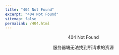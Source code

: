 ```yaml
---
title: "404 Not Found"
excerpt: "404 Not Found"
sitemap: false
permalink: /404.html
---
```


<div style="text-align:center">
    <p id="NotFoundTitle">404 Not Found</p>
    <p id="NotFoundMsg">服务器端无法找到所请求的资源</p>
</div>

<!--
<link rel="stylesheet" href="https://fastly.jsdelivr.net/npm/aplayer@1.10.1/dist/APlayer.min.css">
<div id="aplayer"></div>
<script src="https://fastly.jsdelivr.net/npm/aplayer@1.10.1/dist/APlayer.min.js"></script>
<script>
    const ap = new APlayer({
        container: document.getElementById('aplayer'),
        fixed: true,
        audio: [{
            name: 'The Magic of Friendship Grows',
            artist: 'https://www.bilibili.com/video/BV1wy4y1E7K3',
            url: '/assets/postres/404/the_magic_of_friendship_grows_piano.mp3'
        }]
    });
</script>

<script type="text/javascript" src="https://fastly.jsdelivr.net/gh/panzi/Browser-Ponies@gh-pages/basecfg.js" id="browser-ponies-config"></script><script type="text/javascript" src="https://fastly.jsdelivr.net/gh/panzi/Browser-Ponies@gh-pages/browserponies.js" id="browser-ponies-script"></script><script type="text/javascript">/* <![CDATA[ */ (function (cfg) {BrowserPonies.setBaseUrl(cfg.baseurl);BrowserPonies.loadConfig(BrowserPoniesBaseConfig);BrowserPonies.loadConfig(cfg);})({"baseurl":"https://fastly.jsdelivr.net/gh/panzi/Browser-Ponies@gh-pages/","fadeDuration":500,"volume":1,"fps":25,"speed":3,"audioEnabled":false,"showFps":true,"showLoadProgress":true,"speakProbability":0.1,"spawn":{},"spawnRandom":2,"autostart":true}); /* ]]> */</script>

<div style="text-align:center">
<a onclick="BrowserPonies.spawnRandom()" class="btn btn--success">Ponies!</a>
</div>

<div style="text-align:center" id="dev-opt-browserponies">
    <a onclick="BrowserPonies.spawnRandom(10)" class="btn btn--info">10 Ponies!</a> <a
        onclick="BrowserPonies.spawnRandom(100)" class="btn btn--info">100 Ponies!</a>
</div>
<script>
//    if (devmode != 1) {
//        display("dev-opt-browserponies");
//    }
</script>
-->

<script>
    // 自动除错，自动排除在URL中的明显多余路径
    // xxx.xxx.com/xxx/xxx/aaa => xxx.xxx.com/xxx/xxx/
    var url = window.location.href;
    var url_array = url.split("/");
    var url_array_length = url_array.length;

    function autoFixURL() {
        var new_url = url_array[0] + "//" + url_array[2] + "/" + url_array[3] + "/" + url_array[4] + "/";
        window.location.href = new_url;
    }

    var message = document.getElementById("NotFoundMsg");

    if (url_array_length > 5) {
        // Countdown 5s in meassage and then auto fix URL
        var count = 5;
        var timer = setInterval(function () {
            message.innerHTML = "服务器端无法找到所请求的资源，" + count + "秒后尝试自动除错...";
            count--;
            if (count == 0) {
                clearInterval(timer);
                autoFixURL();
            }
        }
            , 1000);

        // Hide message
        setTimeout(function () {
            message.style.display = "none";
        }
            , 5000);
    }
</script>
